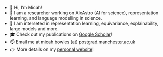 - 👋 Hi, I’m Micah!
- 🤔 I am a researcher working on AIxAstro (AI for science), representation learning, and language modelling in science.
- 🌱 I am interseted in representation learning, equivariance, explainability, large models and more.
- :mortar_board: Check out my publications on [Google Scholar](https://scholar.google.com/citations?user=Q7ziv7YAAAAJ)!
- 📫 Email me at micah.bowles (at) postgrad.manchester.ac.uk
- 👉 More details on my [personal website](https://mb010.github.io/)!

<!---
mb010/mb010 is a ✨ special ✨ repository because its `README.md` (this file) appears on your GitHub profile.
You can click the Preview link to take a look at your changes.
--->
